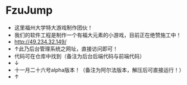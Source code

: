 # FzuJump
- 这里福州大学特大游戏制作团伙！
- 我们的软件工程是制作一个有福大元素的小游戏，目前正在绝赞施工中！
- http://49.234.32.149/
- ↑此乃后台管理系统之网址，直接访问即可！
- 代码可在仓库中找到（备注为后台后端代码与前端代码）
- ↓
- 十一月二十六号alpha版本！（备注为阿尔法版本，解压后可直接运行！）
- ↑
